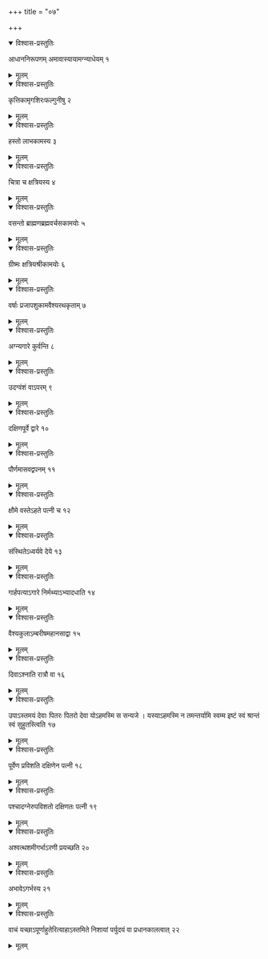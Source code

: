 +++
title = "०७"

+++


<details open><summary>विश्वास-प्रस्तुतिः</summary>

आधाननिरूपणम् अमावास्यायामग्न्याधेयम् १
</details>

<details><summary>मूलम्</summary>

आधाननिरूपणम् अमावास्यायामग्न्याधेयम् १
</details>


<details open><summary>विश्वास-प्रस्तुतिः</summary>

कृत्तिकामृगशिरःफल्गुनीषु २
</details>

<details><summary>मूलम्</summary>

कृत्तिकामृगशिरःफल्गुनीषु २
</details>


<details open><summary>विश्वास-प्रस्तुतिः</summary>

हस्तो लाभकामस्य ३
</details>

<details><summary>मूलम्</summary>

हस्तो लाभकामस्य ३
</details>


<details open><summary>विश्वास-प्रस्तुतिः</summary>

चित्रा च क्षत्रियस्य ४
</details>

<details><summary>मूलम्</summary>

चित्रा च क्षत्रियस्य ४
</details>


<details open><summary>विश्वास-प्रस्तुतिः</summary>

वसन्तो ब्राह्मणब्रह्मवर्चसकामयोः ५
</details>

<details><summary>मूलम्</summary>

वसन्तो ब्राह्मणब्रह्मवर्चसकामयोः ५
</details>


<details open><summary>विश्वास-प्रस्तुतिः</summary>

ग्रीष्मः क्षत्रियश्रीकामयोः ६
</details>

<details><summary>मूलम्</summary>

ग्रीष्मः क्षत्रियश्रीकामयोः ६
</details>


<details open><summary>विश्वास-प्रस्तुतिः</summary>

वर्षाः प्रजापशुकामवैश्यरथकृताम् ७
</details>

<details><summary>मूलम्</summary>

वर्षाः प्रजापशुकामवैश्यरथकृताम् ७
</details>


<details open><summary>विश्वास-प्रस्तुतिः</summary>

अग्न्यगारे कुर्वन्ति ८
</details>

<details><summary>मूलम्</summary>

अग्न्यगारे कुर्वन्ति ८
</details>


<details open><summary>विश्वास-प्रस्तुतिः</summary>

उदग्वंशं वाऽपरम् ९
</details>

<details><summary>मूलम्</summary>

उदग्वंशं वाऽपरम् ९
</details>


<details open><summary>विश्वास-प्रस्तुतिः</summary>

दक्षिणपूर्वे द्वारे १०
</details>

<details><summary>मूलम्</summary>

दक्षिणपूर्वे द्वारे १०
</details>


<details open><summary>विश्वास-प्रस्तुतिः</summary>

पौर्णमासवद्वपनम् ११
</details>

<details><summary>मूलम्</summary>

पौर्णमासवद्वपनम् ११
</details>


<details open><summary>विश्वास-प्रस्तुतिः</summary>

क्षौमे वस्तेऽहते पत्नी च १२
</details>

<details><summary>मूलम्</summary>

क्षौमे वस्तेऽहते पत्नी च १२
</details>


<details open><summary>विश्वास-प्रस्तुतिः</summary>

संस्थितेऽध्वर्यवे देये १३
</details>

<details><summary>मूलम्</summary>

संस्थितेऽध्वर्यवे देये १३
</details>


<details open><summary>विश्वास-प्रस्तुतिः</summary>

गार्हपत्याऽगारे निर्मथ्याऽभ्यादधाति १४
</details>

<details><summary>मूलम्</summary>

गार्हपत्याऽगारे निर्मथ्याऽभ्यादधाति १४
</details>


<details open><summary>विश्वास-प्रस्तुतिः</summary>

वैश्यकुलाऽम्बरीषमहानसाद्वा १५
</details>

<details><summary>मूलम्</summary>

वैश्यकुलाऽम्बरीषमहानसाद्वा १५
</details>


<details open><summary>विश्वास-प्रस्तुतिः</summary>

दिवाऽश्नाति रात्रौ वा १६
</details>

<details><summary>मूलम्</summary>

दिवाऽश्नाति रात्रौ वा १६
</details>


<details open><summary>विश्वास-प्रस्तुतिः</summary>

उपाऽस्तमयं देवाः पितरः पितरो देवा योऽहमस्मि स सन्यजे । यस्याऽहमस्मि न तमन्तर्यामि स्वम्म इष्टं स्वं श्रान्तं स्वं सुहुतस्त्विति १७
</details>

<details><summary>मूलम्</summary>

उपाऽस्तमयं देवाः पितरः पितरो देवा योऽहमस्मि स सन्यजे । यस्याऽहमस्मि न तमन्तर्यामि स्वम्म इष्टं स्वं श्रान्तं स्वं सुहुतस्त्विति १७
</details>


<details open><summary>विश्वास-प्रस्तुतिः</summary>

पूर्वेण प्रविशति दक्षिणेन पत्नी १८
</details>

<details><summary>मूलम्</summary>

पूर्वेण प्रविशति दक्षिणेन पत्नी १८
</details>


<details open><summary>विश्वास-प्रस्तुतिः</summary>

पश्चादग्नेरुपविशतो दक्षिणतः पत्नी १९
</details>

<details><summary>मूलम्</summary>

पश्चादग्नेरुपविशतो दक्षिणतः पत्नी १९
</details>


<details open><summary>विश्वास-प्रस्तुतिः</summary>

अश्वत्थशमीगर्भाऽरणी प्रयच्छति २०
</details>

<details><summary>मूलम्</summary>

अश्वत्थशमीगर्भाऽरणी प्रयच्छति २०
</details>


<details open><summary>विश्वास-प्रस्तुतिः</summary>

अभावेऽगर्भस्य २१
</details>

<details><summary>मूलम्</summary>

अभावेऽगर्भस्य २१
</details>


<details open><summary>विश्वास-प्रस्तुतिः</summary>

वाचं यच्छाऽपूर्णाहुतेरित्याहाऽस्तमिते निशायां पर्युदयं वा प्रधानकालत्वात् २२
</details>

<details><summary>मूलम्</summary>

वाचं यच्छाऽपूर्णाहुतेरित्याहाऽस्तमिते निशायां पर्युदयं वा प्रधानकालत्वात् २२
</details>
